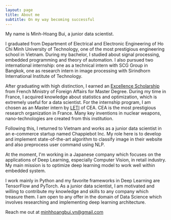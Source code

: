 ```yaml
---
layout: page
title: About me
subtitle: On my way becoming successful
---
```


My name is Minh-Hoang Bui, a junior data scientist.

I graduated from Department of Electrical and Electronic Engineering of Ho Chi Minh University of Technology, one of the most prestigious engineering school in Vietnam. During my bachelor, I studied about signal processing, embedded programming and theory of automation. I also pursued two international internship: one as a technical intern with SCG Group in Bangkok, one as research intern in image processing with Sirindhorn International Institute of Technology.

After graduating with high distinction, I earned an [Excellence Scholarship](https://vn.ambafrance.org/Programme-de-Bourses-d-Excellence-de-l-Ambassade-de-France-au-Vietnam-appel-a-4627) from French Ministry of Foreign Affairs for Master Degree. During my time in France, I acquired knowledge about statistics and optimization, which is extremely useful for a data scientist. For the internship program, I am chosen as an Master intern by [LETI](http://www.leti-cea.com/cea-tech/leti/english/Pages/Welcome.aspx) of CEA. CEA is the most prestigious research organization in France. Many key inventions in nuclear weapons, nano-technologies are created from this institution.

Following this, I returned to Vietnam and works as a junior data scientist in an e-commerce startup named Chappiebot Inc. My role here is to develop and implement state-of-the-art algorithm to classify image in their website and also preprocess user command using NLP.

At the moment, I'm working in a Japanese company which focuses on the applications of Deep Learning, especially Computer Vision, in retail industry. My main mission is to optimize deep learning model to work well within embedded system.

I work mainly in Python and my favorite frameworks in Deep Learning are TensorFlow and PyTorch.
As a junior data scientist, I am motivated and willing to contribute my knowledge and skills to any company which treasure them. I am open to any offer in the domain of Data Science which involves researching and implementing deep learning architecture.

Reach me out at minhhoangbui.vn@gmail.com